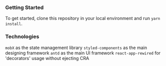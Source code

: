 
### Getting Started
To get started, clone this repository in your local environment and run `yarn install`.

### Technologies
`mobX` as the state management library
`styled-components` as the main designing framework
`antd` as the main UI framework
`react-app-rewired` for 'decorators' usage without ejecting CRA
